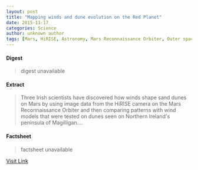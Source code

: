 ```yaml
---
layout: post
title: "Mapping winds and dune evolution on the Red Planet"
date: 2015-11-17
categories: Science
author: unknown author
tags: [Mars, HiRISE, Astronomy, Mars Reconnaissance Orbiter, Outer space, Planets of the Solar System, Physical sciences, Planetary science, Space science, Solar System]
---
```



#### Digest
>digest unavailable

#### Extract
>Three Irish scientists have discovered how winds shape sand dunes on Mars by using image data from the HiRISE camera on the Mars Reconnaissance Orbiter and then comparing patterns with wind models that were tested on dunes seen on Northern Ireland's peninsula of Magilligan....

#### Factsheet
>factsheet unavailable

[Visit Link](http://phys.org/news/2015-11-dune-evolution-red-planet.html)


